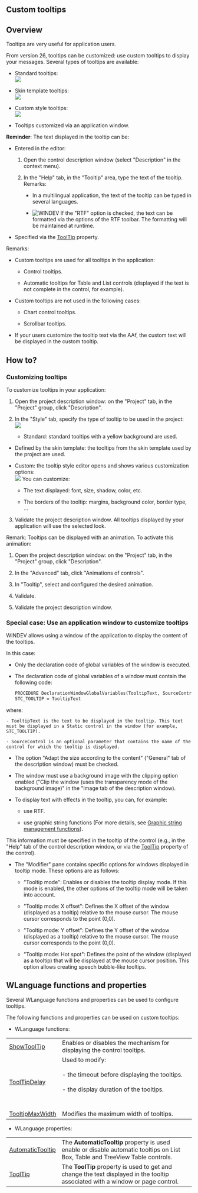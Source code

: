 
## Custom tooltips
			

<a name="NOTE1"></a>
<a name="NOTE1_1"></a>


## Overview
<a name="overview_ELTTEXTE000223"></a>
Tooltips are very useful for application users. 

From version 26, tooltips can be customized: use custom tooltips to display your messages. Several types of tooltips are available: 

- Standard tooltips: 
	<br>![](https://doc.pcsoft.fr/en-US/images/image.awp?langid=3&name=Bulles_aide_personnalisees%20-%20HC%20N%B0001.gif)


- Skin template tooltips: 
	<br>![](https://doc.pcsoft.fr/en-US/images/image.awp?langid=3&name=Bulles_aide_personnalisees%20-%20HC%20N%B0003.gif)


- Custom style tooltips: 
	<br>![](https://doc.pcsoft.fr/en-US/images/image.awp?langid=3&name=Bulles_aide_personnalisees%20-%20HC%20N%B0005.gif)


- Tooltips customized via an application window.  




**Reminder**: The text displayed in the tooltip can be: 

- Entered in the editor: 

	1. Open the control description window (select "Description" in the context menu). 

	2. In the "Help" tab, in the "Tooltip" area, type the text of the tooltip. 
			Remarks: 

		- In a multilingual application, the text of the tooltip can be typed in several languages. 

		- ![WINDEV](https://doc.pcsoft.fr/ext/images/us/WD.png) If the "RTF" option is checked, the text can be formatted via the options of the RTF toolbar. The formatting will be maintained at runtime. 




- Specified via the [ToolTip](../Proprietes/2510005.md) property. 




Remarks: 

- Custom tooltips are used for all tooltips in the application: 

	- Control tooltips. 

	- Automatic tooltips for Table and List controls (displayed if the text is not complete in the control, for example). 




- Custom tooltips are not used in the following cases: 

	- Chart control tooltips. 

	- Scrollbar tooltips.  




- If your users customize the tooltip text via the AAf, the custom text will be displayed in the custom tooltip. 




<a name="NOTE2"></a>
<a name="NOTE2_1"></a>


## How to?
<a name="how_ELTTEXTE000247"></a>


### Customizing tooltips
<a name="customizing_tooltips_ELTPARAGRAPHE000061"></a>

To customize tooltips in your application: 

1. Open the project description window: on the "Project" tab, in the "Project" group, click "Description". 

2. In the "Style" tab, specify the type of tooltip to be used in the project: 
	<br>![](https://doc.pcsoft.fr/en-US/images/image.awp?langid=3&name=Bulles_aide_personnalisees%20-%20HC%20N%B0002.gif&type=thumb)


	- Standard: standard tooltips with a yellow background are used. 

- Defined by the skin template: the tooltips from the skin template used by the project are used. 

- Custom: the tooltip style editor opens and shows various customization options: 
			<br>![](https://doc.pcsoft.fr/en-US/images/image.awp?langid=3&name=Bulles_aide_personnalisees%20-%20HC%20N%B0004.gif)
You can customize: 

	- The text displayed: font, size, shadow, color, etc.

	- The borders of the tooltip: margins, background color, border type, ... 

3. Validate the project description window. All tooltips displayed by your application will use the selected look. 




Remark: Tooltips can be displayed with an animation. To activate this animation: 

1. Open the project description window:  on the "Project" tab, in the "Project" group, click "Description". 

2. In the "Advanced" tab, click "Animations of controls". 

3. In "Tooltip", select and configured the desired animation. 

4. Validate. 

5. Validate the project description window. 





### Special case: Use an application window to customize tooltips
<a name="special_case_use_application_window_customize_tooltips_ELTPARAGRAPHE000119"></a>

WINDEV allows using a window of the application to display the content of the tooltips. 

In this case: 

- Only the declaration code of global variables of the window is executed. 

- The declaration code of global variables of a window must contain the following code: 
	
	```txt
	PROCEDURE DeclarationWindowGlobalVariables(TooltipText, SourceControl)
	STC_TOOLTIP = TooltipText
	```
 where: 

	- TooltipText is the text to be displayed in the tooltip. This text must be displayed in a Static control in the window (for example, STC_TOOLTIP). 

	- SourceControl is an optional parameter that contains the name of the control for which the tooltip is displayed. 




- The option "Adapt the size according to the content" ("General" tab of the description window) must be checked. 

- The window must use a background image with the clipping option enabled ("Clip the window (uses the transparency mode of the background image)" in the "Image tab of the description window). 

- To display text with effects in the tooltip, you can, for example: 

	- use RTF. 

	- use graphic string functions (For more details, see [Graphic string management functions](../WDLang1/3029028.md)). 


 This information must be specified in the tooltip of the control (e.g., in the "Help" tab of the control description window, or via the [ToolTip](../Proprietes/2510005.md) property of the control). 

- The "Modifier" pane contains specific options for windows displayed in tooltip mode. These options are as follows: 

	- "Tooltip mode": Enables or disables the tooltip display mode. If this mode is enabled, the other options of the tooltip mode will be taken into account. 

	- "Tooltip mode: X offset": Defines the X offset of the window (displayed as a tooltip) relative to the mouse cursor. The mouse cursor corresponds to the point (0,0). 

	- "Tooltip mode: Y offset": Defines the Y offset of the window (displayed as a tooltip) relative to the mouse cursor. The mouse cursor corresponds to the point (0,0). 

	- "Tooltip mode: Hot spot": Defines the point of the window (displayed as a tooltip) that will be displayed at the mouse cursor position. This option allows creating speech bubble-like tooltips. 







<a name="NOTE3"></a>
<a name="NOTE3_1"></a>


## WLanguage functions and properties
<a name="wlanguage_functions_and_properties_ELTTEXTE000277"></a>
Several WLanguage functions and properties can be used to configure tooltips.

The following functions and properties can be used on custom tooltips:

- WLanguage functions: 
	


|   |   |
| --- | --- |
| [ShowToolTip](../WDLang1/3025014.md) | Enables or disables the mechanism for displaying the control tooltips. |
| [ToolTipDelay](../WDLang1/3025051.md) | Used to modify:<br><br>	- the timeout before displaying the tooltips.<br><br>	- the display duration of the tooltips.<br><br><br> |
| [TooltipMaxWidth](../WDLang1/1000022257.md) | Modifies the maximum width of tooltips. |

- WLanguage properties: 
	


|   |   |
| --- | --- |
| [AutomaticTooltip](../Proprietes/1000018996.md) | The **AutomaticTooltip** property is used enable or disable automatic tooltips on List Box, Table and TreeView Table controls. |
| [ToolTip](../Proprietes/2510005.md) | The **ToolTip** property is used to get and change the text displayed in the tooltip associated with a window or page control. |





